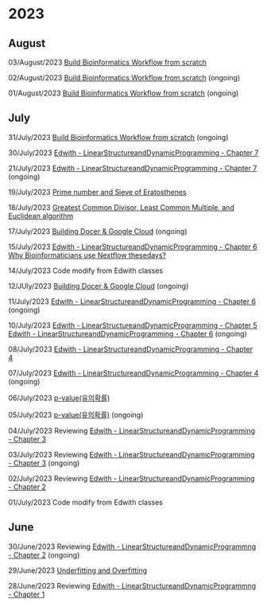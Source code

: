 # 2023
## August
03/August/2023 [Build Bioinformatics Workflow from scratch](./Build%20Bioinformatics%20Workflow%20from%20scratch.md)

02/August/2023 [Build Bioinformatics Workflow from scratch](./Build%20Bioinformatics%20Workflow%20from%20scratch.md) (ongoing)

01/August/2023 [Build Bioinformatics Workflow from scratch](./Build%20Bioinformatics%20Workflow%20from%20scratch.md) (ongoing)

## July
31/July/2023 [Build Bioinformatics Workflow from scratch](./Build%20Bioinformatics%20Workflow%20from%20scratch.md) (ongoing)

30/July/2023 [Edwith - LinearStructureandDynamicProgramming - Chapter 7](./edwith_LSnDP_Ch7.md)

21/July/2023 [Edwith - LinearStructureandDynamicProgramming - Chapter 7](./edwith_LSnDP_Ch7.md) (ongoing)

19/July/2023 [Prime number and Sieve of Eratosthenes](./Prime%20number%20and%20Sieve%20of%20Eratosthenes.md)

18/July/2023 [Greatest Common Divisor, Least Common Multiple, and Euclidean algorithm](./Greatest%20Common%20Divisor,%20Least%20Common%20Multiple,%20and%20Euclidean%20algorithm.md)

17/July/2023 [Building Docer & Google Cloud](./Building%20Docker%20in%20Google%20Cloud.md) (ongoing)

15/July/2023 [Edwith - LinearStructureandDynamicProgramming - Chapter 6](edwith_LSnDP_Ch6.md)   
[Why Bioinformaticians use Nextflow thesedays?](./Why%20Bioinformaticiansuse%20Nextflow%20Thesedays.md)    

14/July/2023 Code modify from Edwith classes

12/JUly/2023 [Building Docer & Google Cloud](./Building%20Docker%20in%20Google%20Cloud.md) (ongoing)

11/July/2023 [Edwith - LinearStructureandDynamicProgramming - Chapter 6](edwith_LSnDP_Ch6.md) (ongoing)

10/July/2023 [Edwith - LinearStructureandDynamicProgramming - Chapter 5](edwith_LSnDP_Ch5.md)     
[Edwith - LinearStructureandDynamicProgramming - Chapter 6](edwith_LSnDP_Ch6.md) (ongoing)

08/July/2023 [Edwith - LinearStructureandDynamicProgramming - Chapter 4](edwith_LSnDP_Ch4.md)

07/July/2023 [Edwith - LinearStructureandDynamicProgramming - Chapter 4](edwith_LSnDP_Ch4.md) (ongoing)

06/July/2023 [p-value(유의확률)](./p-value(%EC%9C%A0%EC%9D%98%ED%99%95%EB%A5%A0).md)

05/July/2023 [p-value(유의확률)](./p-value(%EC%9C%A0%EC%9D%98%ED%99%95%EB%A5%A0).md) (ongoing)

04/July/2023 Reviewing [Edwith - LinearStructureandDynamicProgramming - Chapter 3](edwith_LSnDP_Ch3.md) 

03/July/2023 Reviewing [Edwith - LinearStructureandDynamicProgramming - Chapter 3](edwith_LSnDP_Ch3.md) (ongoing)

02/July/2023 Reviewing [Edwith - LinearStructureandDynamicProgramming - Chapter 2](edwith_LSnDP_Ch2.md) 

01/July/2023 Code modify from Edwith classes

## June
30/June/2023 Reviewing [Edwith - LinearStructureandDynamicProgrammng - Chapter 2](edwith_LSnDP_Ch2.md) (ongoing)

29/June/2023 [Underfitting and Overfitting](./Underfitting%20and%20Overfitting.md)

28/June/2023 Reviewing [Edwith - LinearStructureandDynamicProgrammng - Chapter 1](edwith_LSnDP_Ch1.md)